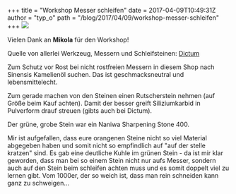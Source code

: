 +++
title = "Workshop Messer schleifen"
date = 2017-04-09T10:49:31Z
author = "typ_o"
path = "/blog/2017/04/09/workshop-messer-schleifen"
+++
[![](/media/messerschleifen.serendipityThumb.jpg)](/media/messerschleifen.jpg)

Vielen Dank an **Mikola** für den Workshop!

Quelle von allerlei Werkzeug, Messern und Schleifsteinen:
[Dictum](https://www.dictum.com/de/)

Zum Schutz vor Rost bei nicht rostfreien Messern in diesem Shop nach
Sinensis Kamelienöl suchen. Das ist geschmacksneutral und
lebensmittelecht.

Zum gerade machen von den Steinen einen Rutscherstein nehmen (auf Größe
beim Kauf achten). Damit der besser greift Siliziumkarbid in Pulverform
drauf streuen (gibts auch bei Dictum).

Der grüne, grobe Stein war ein Naniwa Sharpening Stone 400.

Mir ist aufgefallen, dass eure orangenen Steine nicht so viel Material
abgegeben haben und somit nicht so empfindlich auf "auf der stelle
kratzen" sind. Es gab eine deutliche Kuhle im grünen Stein - da ist mir
klar geworden, dass man bei so einem Stein nicht nur aufs Messer,
sondern auch auf den Stein beim schleifen achten muss und es somit
doppelt viel zu lernen gibt. Vom 1000er, der so weich ist, dass man rein
schneiden kann ganz zu schweigen...
